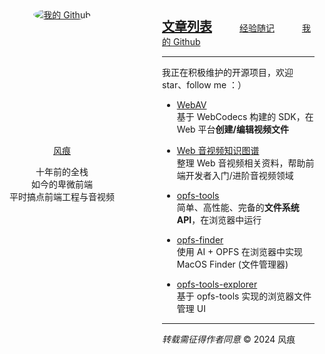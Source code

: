 <div style="display: flex; max-width: 800px;">
  <div class="avatar" style="width: 200px; margin-right: 60px; text-align: center;     flex-shrink: 0;">

<a href="https://github.com/hughfenghen" style="display: block; height: 203px;">
  <img src="https://avatars.githubusercontent.com/u/3307051?v=4" style="border-radius: 100%;" alt="我的 Github">
</a>

<a href="https://github.com/hughfenghen"> 风痕 </a>

<p>十年前的全栈<br/>如今的卑微前端<br/>平时搞点前端工程与音视频</p>

  </div>

<!-- 右侧内容 -->
  <div>

<a style="font-size: 20px; font-weight: bold;" href="./posts/">文章列表</a>
<a style="margin-left: 40px;" href="https://github.com/hughfenghen/hughfenghen.github.io/issues?q=-label%3AGitalk%2C%E5%BF%83%E6%83%85%2C%E8%AF%97%E8%AF%8D%2CVssue+is%3Aopen+">经验随记</a>
<a style="margin-left: 40px;" href="https://github.com/hughfenghen">我的 Github</a>

---

我正在积极维护的开源项目，欢迎 star、follow me ：）

- <a href="https://github.com/WebAV-Tech/WebAV/">WebAV</a>  
  基于 WebCodecs 构建的 SDK，在 Web 平台**创建/编辑视频文件**

- <a href="https://github.com/hughfenghen/WebAV-KnowledgeGraph">Web 音视频知识图谱</a>  
  整理 Web 音视频相关资料，帮助前端开发者入门/进阶音视频领域

- <a href="https://github.com/hughfenghen/opfs-tools/">opfs-tools</a>  
  简单、高性能、完备的**文件系统 API**，在浏览器中运行

- <a href="https://github.com/hughfenghen/opfs-finder/">opfs-finder</a>  
  使用 AI + OPFS 在浏览器中实现 MacOS Finder (文件管理器)

- <a href="https://github.com/hughfenghen/opfs-tools-explorer">opfs-tools-explorer</a>  
  基于 opfs-tools 实现的浏览器文件管理 UI

---

_转载需征得作者同意_ &copy; 2024 风痕

  </div>
</div>

